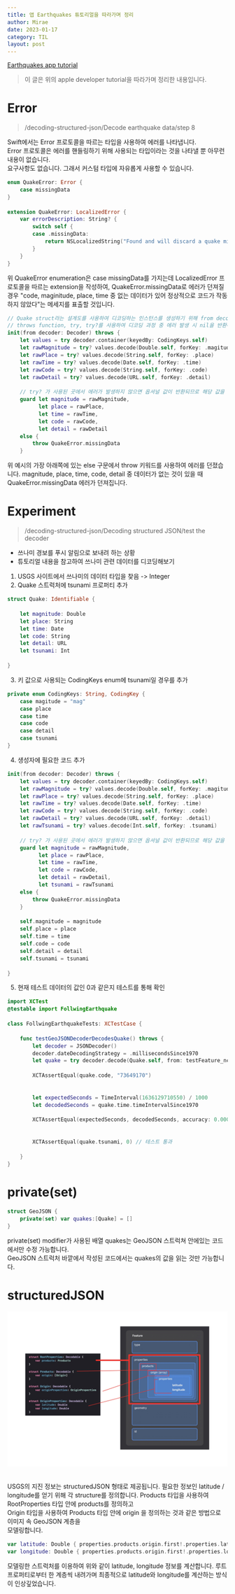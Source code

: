 ```yaml
---
title: 앱 Earthquakes 튜토리얼을 따라가며 정리
author: Mirae
date: 2023-01-17
category: TIL
layout: post
---
```


[Earthquakes app tutorial](https://developer.apple.com/tutorials/app-dev-training/decoding-structured-json)  
> 이 글은 위의 apple developer tutorial을 따라가며 정리한 내용입니다. 
  
  
  
# Error 
> /decoding-structured-json/Decode earthquake data/step 8  
  
  Swift에서는 Error 프로토콜을 따르는 타입을 사용하여 에러를 나타냅니다.  
  Error 프로토콜은 에러를 핸들링하기 위해 사용되는 타입이라는 것을 나타낼 뿐 아무런 내용이 없습니다.  
  요구사항도 없습니다. 그래서 커스텀 타입에 자유롭게 사용할 수 있습니다.  
    
```swift 
enum QuakeError: Error {
    case missingData
}

extension QuakeError: LocalizedError {
    var errorDescription: String? {
        switch self {
        case .missingData:
            return NSLocalizedString("Found and will discard a quake missing a valid code, magnitude, place, or time.", comment: "")
        }
    }
}
```  
  
  위 QuakeError enumeration은 case missingData를 가지는데 LocalizedError 프로토콜을 따르는 extension을 작성하여, QuakeError.missingData로 에러가 던져질 경우 "code, maginitude, place, time 중 없는 데이터가 있어 정상적으로 코드가 작동하지 않았다"는 메세지를 표출할 것입니다. 
  
```swift
// Quake struct라는 설계도를 사용하여 디코딩하는 인스턴스를 생성하기 위해 from decoder:_를 인자로 가지는 init 사용
// throws function, try, try?를 사용하여 디코딩 과정 중 에러 발생 시 nil을 반환하도록 처리함
init(from decoder: Decoder) throws {
    let values = try decoder.container(keyedBy: CodingKeys.self)
    let rawMagnitude = try? values.decode(Double.self, forKey: .magitude)
    let rawPlace = try? values.decode(String.self, forKey: .place)
    let rawTime = try? values.decode(Date.self, forKey: .time)
    let rawCode = try? values.decode(String.self, forKey: .code)
    let rawDetail = try? values.decode(URL.self, forKey: .detail)
    
    // try? 가 사용된 곳에서 에러가 발생하지 않으면 옵셔널 값이 반환되므로 해당 값을 unwrapping 함
    guard let magnitude = rawMagnitude,
          let place = rawPlace,
          let time = rawTime,
          let code = rawCode,
          let detail = rawDetail
    else {
        throw QuakeError.missingData
    }
```
  
위 예시의 가장 아래쪽에 있는 else 구문에서 throw 키워드를 사용하여 에러를 던졌습니다. magnitude, place, time, code, detail 중 데이터가 없는 것이 있을 때 QuakeError.missingData 에러가 던져집니다. 
  

# Experiment
> /decoding-structured-json/Decoding structured JSON/test the decoder

- 쓰나미 경보를 푸시 알림으로 보내려 하는 상황
- 튜토리얼 내용을 참고하여 쓰나미 관련 데이터를 디코딩해보기
  
1. USGS 사이트에서 쓰나미의 데이터 타입을 찾음 -> Integer
2. Quake 스트럭처에 tsunami 프로퍼티 추가

```swift
struct Quake: Identifiable {
    
    let magnitude: Double
    let place: String
    let time: Date
    let code: String
    let detail: URL
    let tsunami: Int
    
}
```
3. 키 값으로 사용되는 CodingKeys enum에 tsunami일 경우를 추가
```swift
private enum CodingKeys: String, CodingKey {
    case magitude = "mag"
    case place
    case time
    case code
    case detail
    case tsunami
}
```
4. 생성자에 필요한 코드 추가  

```swift
init(from decoder: Decoder) throws {
    let values = try decoder.container(keyedBy: CodingKeys.self)
    let rawMagnitude = try? values.decode(Double.self, forKey: .magitude)
    let rawPlace = try? values.decode(String.self, forKey: .place)
    let rawTime = try? values.decode(Date.self, forKey: .time)
    let rawCode = try? values.decode(String.self, forKey: .code)
    let rawDetail = try? values.decode(URL.self, forKey: .detail)
    let rawTsunami = try? values.decode(Int.self, forKey: .tsunami)
    
    // try? 가 사용된 곳에서 에러가 발생하지 않으면 옵셔널 값이 반환되므로 해당 값을 unwrapping 함
    guard let magnitude = rawMagnitude,
          let place = rawPlace,
          let time = rawTime,
          let code = rawCode,
          let detail = rawDetail,
          let tsunami = rawTsunami
    else {
        throw QuakeError.missingData
    }
    
    self.magnitude = magnitude
    self.place = place
    self.time = time
    self.code = code
    self.detail = detail
    self.tsunami = tsunami
    
}
```  

5. 현재 테스트 데이터의 값인 0과 같은지 테스트를 통해 확인 
  
```swift
import XCTest
@testable import FollwingEarthquake

class FollwingEarthquakeTests: XCTestCase {
    
    func testGeoJSONDecoderDecodesQuake() throws {
        let decoder = JSONDecoder()
        decoder.dateDecodingStrategy = .millisecondsSince1970
        let quake = try decoder.decode(Quake.self, from: testFeature_nc73649170)
        
        XCTAssertEqual(quake.code, "73649170")
        
        
        let expectedSeconds = TimeInterval(1636129710550) / 1000
        let decodedSeconds = quake.time.timeIntervalSince1970
        
        XCTAssertEqual(expectedSeconds, decodedSeconds, accuracy: 0.00001)
        
        
        XCTAssertEqual(quake.tsunami, 0) // 테스트 통과
        
    }
}
```
  
  
# private(set)
  
```swift 
struct GeoJSON {
    private(set) var quakes:[Quake] = []
}
```
  
  private(set) modifier가 사용된 배열 quakes는 GeoJSON 스트럭쳐 안에있는 코드에서만 수정 가능합니다.  
  GeoJSON 스트럭처 바깥에서 작성된 코드에서는 quakes의 값을 읽는 것만 가능합니다.
  
  
# structuredJSON  

<center><img src="/assets/images/structuredJSON.jpg" alt="structuredJSON.jpg" width="550"></center><br>  
  
  
USGS의 지진 정보는 structuredJSON 형태로 제공됩니다. 필요한 정보인 latitude / longitude를 얻기 위해 
각 structure를 정의합니다. Products 타입을 사용하여 RootProperties 타입 안에 products를 정의하고  
Origin 타입을 사용하여 Products 타입 안에 origin 을 정의하는 것과 같은 방법으로 이미지 속 GeoJSON 계층을  
모델링합니다.

```swift
var latitude: Double { properties.products.origin.first!.properties.latitude }
var longitude: Double { properties.products.origin.first!.properties.longitude }
```  
모델링한 스트럭처를 이용하여 위와 같이 latitude, longitude 정보를 계산합니다. 루트 프로퍼티로부터 한 계층씩 내려가며 
최종적으로 latitude와 longitude를 계산하는 방식이 인상깊었습니다. 
